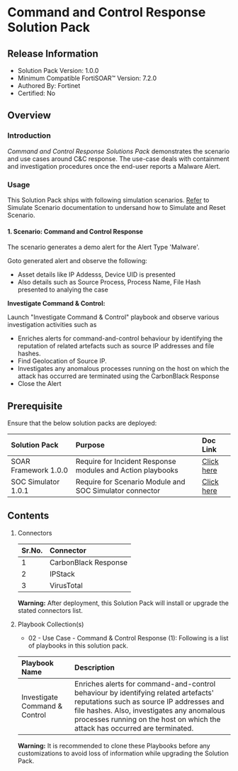 # Command and Control Response Solution Pack

## Release Information

- Solution Pack Version: 1.0.0
- Minimum Compatible FortiSOAR™ Version: 7.2.0
- Authored By: Fortinet
- Certified: No

## Overview

### Introduction

*Command and Control Response Solutions Pack* demonstrates the scenario and use cases around C&C response. The use-case deals with containment and investigation procedures once the end-user reports a Malware Alert.


### Usage

This Solution Pack ships with following simulation scenarios. [Refer](https://github.com/fortinet-fortisoar/solution-pack-soc-simulator/blob/develop/docs/solution-pack-guide.md) to Simulate Scenario documentation to undersand how to Simulate and Reset Scenario.

#### 1. Scenario: Command and Control Response

The scenario generates a demo alert for the Alert Type 'Malware'.

Goto generated alert and observe the following:

- Asset details like IP Addesss, Device UID is presented
- Also details such as Source Process, Process Name, File Hash presented to analying the case

**Investigate Command & Control:**

Launch "Investigate Command & Control" playbook and observe various investigation activities such as

- Enriches alerts for command-and-control behaviour by identifying the reputation of related artefacts such as source IP addresses and file hashes.
- Find Geolocation of Source IP.
- Investigates any anomalous processes running on the host on which the attack has occurred are terminated using the CarbonBlack Response
- Close the Alert

## Prerequisite

Ensure that the below solution packs are deployed:

|**Solution Pack**|**Purpose**|**Doc Link**|
| :- | :- | :- |
|SOAR Framework 1.0.0|Require for Incident Response modules and Action playbooks|[Click here](https://github.com/fortinet-fortisoar/solution-pack-soar-framework/blob/develop/README.md)|
|SOC Simulator 1.0.1|Require for Scenario Module and SOC Simulator connector| [Click here](https://github.com/fortinet-fortisoar/solution-pack-soc-simulator/blob/develop/README.md)|

## Contents

1. Connectors

    |**Sr.No.**|**Connector**|
    | :- | :- |
    |1|CarbonBlack Response|
    |2|IPStack|
    |3|VirusTotal|

    **Warning:** After deployment, this Solution Pack will install or upgrade the stated connectors list.

2. Playbook Collection(s)

    - 02 - Use Case - Command & Control Response (1):
    Following is a list of playbooks in this solution pack.

    |**Playbook Name**|**Description**|
    | :- | :- |
    |Investigate Command & Control|Enriches alerts for command-and-control behaviour by identifying related artefacts' reputations such as source IP addresses and file hashes. Also, investigates any anomalous processes running on the host on which the attack has occurred are terminated.|

     **Warning:** It is recommended to clone these Playbooks before any customizations to avoid loss of information while upgrading the Solution Pack.
